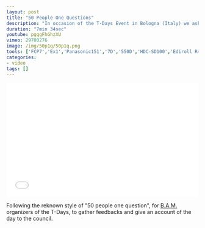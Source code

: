 ```yaml
---
layout: post
title: "50 People One Questions"
description: "In occasion of the T-Days Event in Bologna (Italy) we asked the people if they could give a gift to the city what would it be."
duration: "7min 34sec"
youtube: pgqgFhGhzXU
vimeo: 29700276
image: /img/50p1q/50p1q.png 
tools: ['FCP7','Ex1','Panasonic151','7D','550D','HDC-SD100','Ediroll R44']
categories: 
- video
tags: []
---
```



<div class="videoWrapper">
<iframe src="//player.vimeo.com/video/29700276?title=0&amp;byline=0&amp;portrait=0" width="100%" height="300" frameborder="0" webkitallowfullscreen mozallowfullscreen allowfullscreen></iframe>
</div>

Following the reknown style of "50 people one question", for [B.A.M.](<http://www.bamstrategieculturali.com/>) organizers of the T-Days, to gather feedbacks and give an account of the day to the council.



